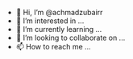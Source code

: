 - 👋 Hi, I’m @achmadzubairr
- 👀 I’m interested in ...
- 🌱 I’m currently learning ...
- 💞️ I’m looking to collaborate on ...
- 📫 How to reach me ...

<!---
achmadzubairr/achmadzubairr is a ✨ special ✨ repository because its `README.md` (this file) appears on your GitHub profile.
You can click the Preview link to take a look at your changes.
--->
